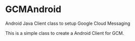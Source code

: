 GCMAndroid
==========

Android Java Client class to setup Google Cloud Messaging

This is a simple class to create a Android Client for GCM. 



